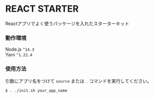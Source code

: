 # REACT STARTER

Reactアプリでよく使うパッケージを入れたスターターキット  

### 動作環境
Node.js `^14.3`  
Yarn `^1.22.4`


### 使用方法
引数にアプリ名をつけて `source` または `.` コマンドを実行してください。
```
$ . ./init.sh your_app_name
```
